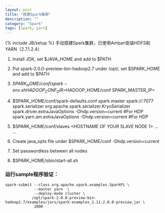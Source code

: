 ```yaml
---
layout: post
title: "搭建Spark集群"
description: ""
category: "Spark"
tags: [spark, yarn]
---
```

{% include JB/setup %}
手动搭建Spark集群，已使用Ambari安装HDFS和YARN（2.7.1.2.4）

1. Install JDK, set $JAVA_HOME and add to $PATH

<!-- more -->

2. Put spark-2.0.0-preview-bin-hadoop2.7 under /opt/, set $SPARK_HOME and add to $PATH

3. $SPARK_HOME/conf/spark-env.sh
    HADOOP_CONF_DIR=$HADOOP_HOME/conf
    SPARK_MASTER_IP=<HOSTNAME OF YOUR MASTER NODE>

4. $SPARK_HOME/conf/spark-defaults.conf
    spark.master            spark://<HOSTNAME OF YOUR MASTER NODE>:7077
    spark.serializer        org.apache.spark.serializer.KryoSerializer
    spark.driver.extraJavaOptions -Dhdp.version=current    #For HDP
    spark.yarn.am.extraJavaOptions -Dhdp.version=current    #For HDP

5. $SPARK_HOME/conf/slaves
    <HOSTNAME OF YOUR MASTER NODE>
    <HOSTNAME OF YOUR SLAVE NODE 1>
    ...
    ...
    <HOSTNAME OF YOUR SLAVE NODE n>

6. Create java_opts file under $SPARK_HOME/conf
    -Dhdp.version=current
    
7. Set passwordless between all nodes

8. $SPARK_HOME/sbin/start-all.sh

### 运行sample程序验证：

    spark-submit --class org.apache.spark.examples.SparkPi \
                 --master yarn  \
                 --deploy-mode cluster \
                /opt/spark-2.0.0-preview-bin-hadoop2.7/examples/jars/spark-examples_2.11-2.0.0-preview.jar \
                 1000
